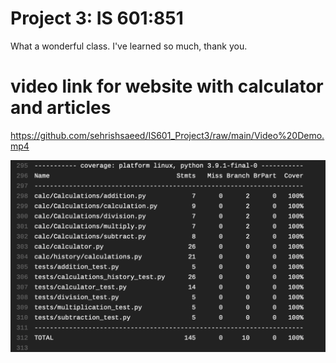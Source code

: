 # Project 3: IS 601:851

What a wonderful class. I've learned so much, thank you. 

# video link for website with calculator and articles
https://github.com/sehrishsaeed/IS601_Project3/raw/main/Video%20Demo.mp4

![TravisTests](TravisTests.png)

